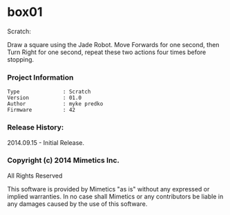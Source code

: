 box01
=================

Scratch:

Draw a square using the Jade Robot.  Move Forwards for one second, then Turn Right for one second, repeat these two actions four times before stopping.  

### Project Information
```
Type              : Scratch
Version           : 01.0
Author            : myke predko
Firmware          : 42
```

### Release History:
2014.09.15 - Initial Release.

### Copyright (c) 2014 Mimetics Inc.
All Rights Reserved

This software is provided by Mimetics "as is" without any expressed or implied warranties.  In no case shall Mimetics or any contributors be liable in any damages caused by the use of this software.  
